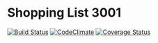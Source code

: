 # Shopping List 3001

[![Build Status](https://travis-ci.org/pqkallio/shopping-list-3001.png)](https://travis-ci.org/pqkallio/shopping-list-3001)
[![CodeClimate](https://codeclimate.com/github/pqkallio/shopping-list-3001.png)](https://codeclimate.com/github/pqkallio/shopping-list-3001)
[![Coverage Status](https://coveralls.io/repos/pqkallio/shopping-list-3001/badge.png)](https://coveralls.io/r/pqkallio/shopping-list-3001)
